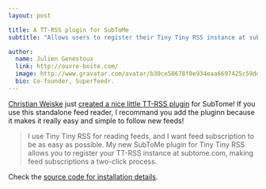 ```yaml
---
layout: post

title: A TT-RSS plugin for SubToMe
subtitle: "Allows users to register their Tiny Tiny RSS instance at subtome.com. Once done, they can subscribe to feeds with only two clicks."

author:
  name: Julien Genestoux
  link: http://ouvre-boite.com/
  image: http://www.gravatar.com/avatar/b30ce50678f0e934eaa6697425c59dd7?s=256
  bio: Co-founder, Superfeedr.
---
```


[Christian Weiske](http://cweiske.de/) just [created a nice little TT-RSS plugin](http://cweiske.de/tagebuch/tt-rss-subtome.htm) for SubTome! If you use this standalone feed reader, I recommand you add the pluginn because it makes it really easy and simple to follow new feeds!

>  I use Tiny Tiny RSS for reading feeds, and I want feed subscription to be as easy as possible. My new SubToMe plugin for Tiny Tiny RSS allows you to register your TT-RSS instance at subtome.com, making feed subscriptions a two-click process. 


Check the [source code for installation details](https://github.com/cweiske/tt-rss-subtome).